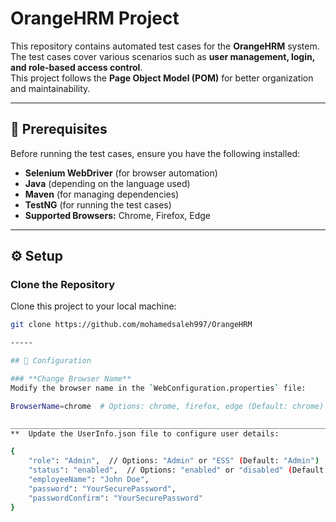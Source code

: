 # OrangeHRM Project  

This repository contains automated test cases for the **OrangeHRM** system.  
The test cases cover various scenarios such as **user management, login, and role-based access control**.  
This project follows the **Page Object Model (POM)** for better organization and maintainability.  

---

## 📌 Prerequisites  

Before running the test cases, ensure you have the following installed:  

- **Selenium WebDriver** (for browser automation)  
- **Java** (depending on the language used)  
- **Maven** (for managing dependencies)  
- **TestNG** (for running the test cases)  
- **Supported Browsers:** Chrome, Firefox, Edge  

---

## ⚙️ Setup  

### Clone the Repository  
Clone this project to your local machine:  
```sh
git clone https://github.com/mohamedsaleh997/OrangeHRM

-----

## 🔧 Configuration  

### **Change Browser Name**  
Modify the browser name in the `WebConfiguration.properties` file:

BrowserName=chrome  # Options: chrome, firefox, edge (Default: chrome)

___________________________________________________________________________
**  Update the UserInfo.json file to configure user details:

{
    "role": "Admin",  // Options: "Admin" or "ESS" (Default: "Admin")
    "status": "enabled",  // Options: "enabled" or "disabled" (Default: "enabled")
    "employeeName": "John Doe",
    "password": "YourSecurePassword",
    "passwordConfirm": "YourSecurePassword"
}



